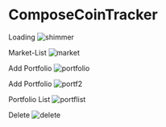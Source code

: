 # ComposeCoinTracker

Loading
![shimmer](https://user-images.githubusercontent.com/33883699/128680122-796a61a3-99b6-4135-9d34-ca09a5abacc7.png)

Market-List
![market](https://user-images.githubusercontent.com/33883699/128680125-18fe4a2d-49b9-4650-b438-5abcbe37a007.png)

Add Portfolio
![portfolio](https://user-images.githubusercontent.com/33883699/128680129-bc40a5da-7d22-4772-892a-10b045cc4b86.png)

Add Portfolio
![portf2](https://user-images.githubusercontent.com/33883699/128680132-ff8ea423-be12-4dab-b0c4-4f4f028c2194.png)

Portfolio List
![portflist](https://user-images.githubusercontent.com/33883699/128680137-8dea6077-07db-451a-8f87-3d7c3e761f06.png)

Delete
![delete](https://user-images.githubusercontent.com/33883699/128680139-3410ecfe-3612-4691-b5f6-ef2affdb0dfe.png)



